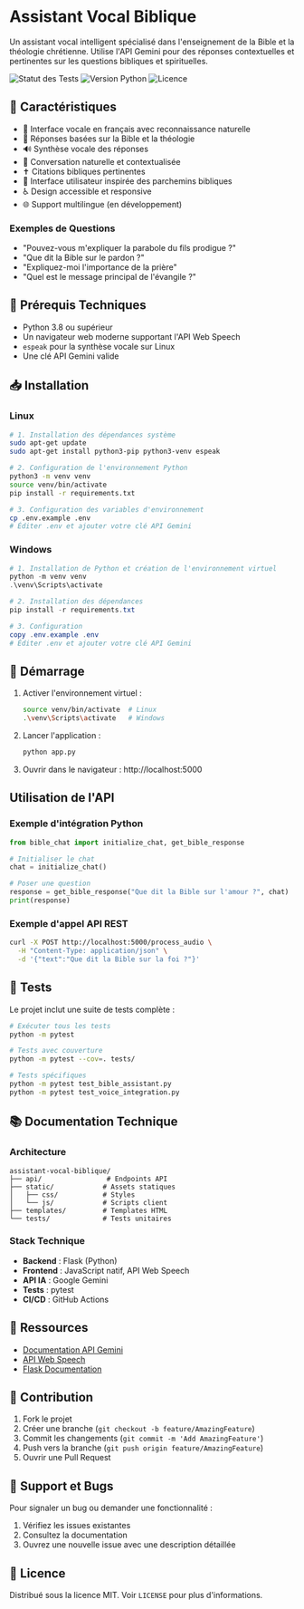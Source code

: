 # Assistant Vocal Biblique

Un assistant vocal intelligent spécialisé dans l'enseignement de la Bible et la théologie chrétienne. Utilise l'API Gemini pour des réponses contextuelles et pertinentes sur les questions bibliques et spirituelles.

![Statut des Tests](https://img.shields.io/badge/tests-passing-brightgreen)
![Version Python](https://img.shields.io/badge/python-%3E%3D3.8-blue)
![Licence](https://img.shields.io/badge/license-MIT-green)

## 🌟 Caractéristiques

- 🎤 Interface vocale en français avec reconnaissance naturelle
- 📖 Réponses basées sur la Bible et la théologie
- 🔊 Synthèse vocale des réponses
- 💬 Conversation naturelle et contextualisée
- ✝️ Citations bibliques pertinentes
- 📜 Interface utilisateur inspirée des parchemins bibliques
- ♿ Design accessible et responsive
- 🌐 Support multilingue (en développement)

### Exemples de Questions
- "Pouvez-vous m'expliquer la parabole du fils prodigue ?"
- "Que dit la Bible sur le pardon ?"
- "Expliquez-moi l'importance de la prière"
- "Quel est le message principal de l'évangile ?"

## 🔧 Prérequis Techniques

- Python 3.8 ou supérieur
- Un navigateur web moderne supportant l'API Web Speech
- `espeak` pour la synthèse vocale sur Linux
- Une clé API Gemini valide

## 📥 Installation

### Linux
```bash
# 1. Installation des dépendances système
sudo apt-get update
sudo apt-get install python3-pip python3-venv espeak

# 2. Configuration de l'environnement Python
python3 -m venv venv
source venv/bin/activate
pip install -r requirements.txt

# 3. Configuration des variables d'environnement
cp .env.example .env
# Éditer .env et ajouter votre clé API Gemini
```

### Windows
```powershell
# 1. Installation de Python et création de l'environnement virtuel
python -m venv venv
.\venv\Scripts\activate

# 2. Installation des dépendances
pip install -r requirements.txt

# 3. Configuration
copy .env.example .env
# Éditer .env et ajouter votre clé API Gemini
```

## 🚀 Démarrage

1. Activer l'environnement virtuel :
   ```bash
   source venv/bin/activate  # Linux
   .\venv\Scripts\activate   # Windows
   ```

2. Lancer l'application :
   ```bash
   python app.py
   ```

3. Ouvrir dans le navigateur : http://localhost:5000

## Utilisation de l'API

### Exemple d'intégration Python

```python
from bible_chat import initialize_chat, get_bible_response

# Initialiser le chat
chat = initialize_chat()

# Poser une question
response = get_bible_response("Que dit la Bible sur l'amour ?", chat)
print(response)
```

### Exemple d'appel API REST

```bash
curl -X POST http://localhost:5000/process_audio \
  -H "Content-Type: application/json" \
  -d '{"text":"Que dit la Bible sur la foi ?"}'
```

## 🧪 Tests

Le projet inclut une suite de tests complète :

```bash
# Exécuter tous les tests
python -m pytest

# Tests avec couverture
python -m pytest --cov=. tests/

# Tests spécifiques
python -m pytest test_bible_assistant.py
python -m pytest test_voice_integration.py
```

## 📚 Documentation Technique

### Architecture

```plaintext
assistant-vocal-biblique/
├── api/                # Endpoints API
├── static/            # Assets statiques
│   ├── css/           # Styles
│   └── js/            # Scripts client
├── templates/         # Templates HTML
└── tests/             # Tests unitaires
```

### Stack Technique

- **Backend** : Flask (Python)
- **Frontend** : JavaScript natif, API Web Speech
- **API IA** : Google Gemini
- **Tests** : pytest
- **CI/CD** : GitHub Actions

## 📖 Ressources

- [Documentation API Gemini](https://ai.google.dev/docs)
- [API Web Speech](https://developer.mozilla.org/fr/docs/Web/API/Web_Speech_API)
- [Flask Documentation](https://flask.palletsprojects.com/)

## 🤝 Contribution

1. Fork le projet
2. Créer une branche (`git checkout -b feature/AmazingFeature`)
3. Commit les changements (`git commit -m 'Add AmazingFeature'`)
4. Push vers la branche (`git push origin feature/AmazingFeature`)
5. Ouvrir une Pull Request

## 🐛 Support et Bugs

Pour signaler un bug ou demander une fonctionnalité :

1. Vérifiez les issues existantes
2. Consultez la documentation
3. Ouvrez une nouvelle issue avec une description détaillée

## 📝 Licence

Distribué sous la licence MIT. Voir `LICENSE` pour plus d'informations.

